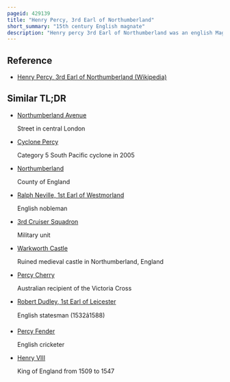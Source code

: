 ```yaml
---
pageid: 429139
title: "Henry Percy, 3rd Earl of Northumberland"
short_summary: "15th century English magnate"
description: "Henry percy 3rd Earl of Northumberland was an english Magnate."
---
```


## Reference

- [Henry Percy, 3rd Earl of Northumberland (Wikipedia)](https://en.wikipedia.org/?curid=429139)

## Similar TL;DR

- [Northumberland Avenue](/tldr/en/northumberland-avenue)

  Street in central London

- [Cyclone Percy](/tldr/en/cyclone-percy)

  Category 5 South Pacific cyclone in 2005

- [Northumberland](/tldr/en/northumberland)

  County of England

- [Ralph Neville, 1st Earl of Westmorland](/tldr/en/ralph-neville-1st-earl-of-westmorland)

  English nobleman

- [3rd Cruiser Squadron](/tldr/en/3rd-cruiser-squadron)

  Military unit

- [Warkworth Castle](/tldr/en/warkworth-castle)

  Ruined medieval castle in Northumberland, England

- [Percy Cherry](/tldr/en/percy-cherry)

  Australian recipient of the Victoria Cross

- [Robert Dudley, 1st Earl of Leicester](/tldr/en/robert-dudley-1st-earl-of-leicester)

  English statesman (1532â1588)

- [Percy Fender](/tldr/en/percy-fender)

  English cricketer

- [Henry VIII](/tldr/en/henry-viii)

  King of England from 1509 to 1547
